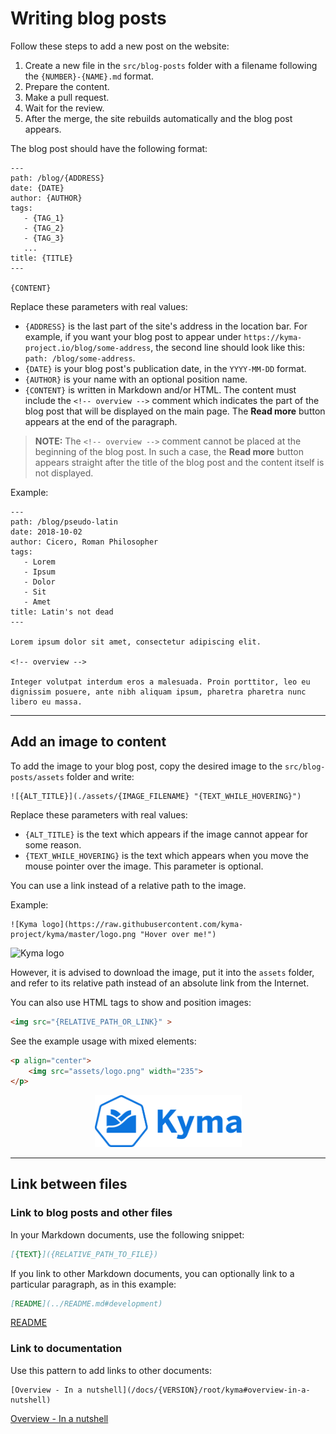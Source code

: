 # Writing blog posts

Follow these steps to add a new post on the website:

1. Create a new file in the `src/blog-posts` folder with a filename following the `{NUMBER}-{NAME}.md` format.
2. Prepare the content.
3. Make a pull request.
4. Wait for the review.
5. After the merge, the site rebuilds automatically and the blog post appears.

The blog post should have the following format:

```
---
path: /blog/{ADDRESS}
date: {DATE}
author: {AUTHOR}
tags:
   - {TAG_1}
   - {TAG_2}
   - {TAG_3}
   ...
title: {TITLE}
---

{CONTENT}
```

Replace these parameters with real values:

- `{ADDRESS}` is the last part of the site's address in the location bar. For example, if you want your blog post to appear under `https://kyma-project.io/blog/some-address`, the second line should look like this: `path: /blog/some-address`.
- `{DATE}` is your blog post's publication date, in the `YYYY-MM-DD` format.
- `{AUTHOR}` is your name with an optional position name.
- `{CONTENT}` is written in Markdown and/or HTML. The content must include the `<!-- overview -->` comment which indicates the part of the blog post that will be displayed on the main page. The **Read more** button appears at the end of the paragraph.

>**NOTE:** The `<!-- overview -->` comment cannot be placed at the beginning of the blog post. In such a case, the **Read more** button appears straight after the title of the blog post and the content itself is not displayed.

Example:

```
---
path: /blog/pseudo-latin
date: 2018-10-02
author: Cicero, Roman Philosopher
tags:
   - Lorem
   - Ipsum
   - Dolor
   - Sit
   - Amet
title: Latin's not dead
---

Lorem ipsum dolor sit amet, consectetur adipiscing elit. 

<!-- overview -->

Integer volutpat interdum eros a malesuada. Proin porttitor, leo eu dignissim posuere, ante nibh aliquam ipsum, pharetra pharetra nunc libero eu massa.
```

---

## Add an image to content

To add the image to your blog post, copy the desired image to the `src/blog-posts/assets` folder and write:

```
![{ALT_TITLE}](./assets/{IMAGE_FILENAME} "{TEXT_WHILE_HOVERING}")
```

Replace these parameters with real values:

- `{ALT_TITLE}` is the text which appears if the image cannot appear for some reason.
- `{TEXT_WHILE_HOVERING}` is the text which appears when you move the mouse pointer over the image. This parameter is optional.

You can use a link instead of a relative path to the image.

Example:

```
![Kyma logo](https://raw.githubusercontent.com/kyma-project/kyma/master/logo.png "Hover over me!")
```

![Kyma logo](https://raw.githubusercontent.com/kyma-project/website/master/static/android-chrome-192x192.png "Hover over me!")

However, it is advised to download the image, put it into the `assets` folder, and refer to its relative path instead of an absolute link from the Internet.

You can also use HTML tags to show and position images:

```HTML
<img src="{RELATIVE_PATH_OR_LINK}" >
```

See the example usage with mixed elements:

```HTML
<p align="center">
    <img src="assets/logo.png" width="235">
</p>
```

<p align="center">
    <img src="assets/logo.png" width="235">
</p>

---

## Link between files

### Link to blog posts and other files

In your Markdown documents, use the following snippet:

```Markdown
[{TEXT}]({RELATIVE_PATH_TO_FILE})
```

If you link to other Markdown documents, you can optionally link to a particular paragraph, as in this example:

```Markdown
[README](../README.md#development)
```

[README](../README.md#development)

### Link to documentation

Use this pattern to add links to other documents:

```
[Overview - In a nutshell](/docs/{VERSION}/root/kyma#overview-in-a-nutshell)
```

[Overview - In a nutshell](/docs/{VERSION}/root/kyma#overview-in-a-nutshell)
